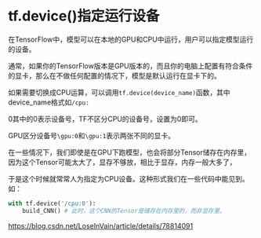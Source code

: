 # tf.device()指定运行设备

在TensorFlow中，模型可以在本地的GPU和CPU中运行，用户可以指定模型运行的设备。

通常，如果你的TensorFlow版本是GPU版本的，而且你的电脑上配置有符合条件的显卡，那么在不做任何配置的情况下，模型是默认运行在显卡下的。

如果需要切换成CPU运算，可以调用`tf.device(device_name)`函数，其中device_name格式如`/cpu:`

0其中的0表示设备号，TF不区分CPU的设备号，设置为0即可。

GPU区分设备号`\gpu:0`和`\gpu:1`表示两张不同的显卡。 

在一些情况下，我们即使是在GPU下跑模型，也会将部分Tensor储存在内存里，因为这个Tensor可能太大了，显存不够放，相比于显存，内存一般大多了，

于是这个时候就常常人为指定为CPU设备。这种形式我们在一些代码中能见到。如：
```python
with tf.device('/cpu:0'):
    build_CNN() # 此时，这个CNN的Tensor是储存在内存里的，而非显存里。
```

https://blog.csdn.net/LoseInVain/article/details/78814091 
